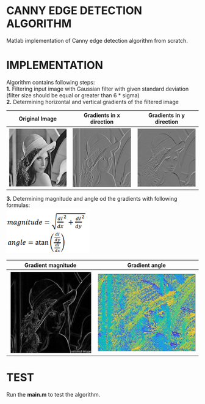 # CANNY EDGE DETECTION ALGORITHM
Matlab implementation of Canny edge detection algorithm from scratch.
# IMPLEMENTATION
Algorithm contains following steps:<br />
**1.** Filtering input image with Gaussian filter with given standard deviation (filter size should be equal or greater than 6 * sigma)<br />
**2.** Determining horizontal and vertical gradients of the filtered image<br />

Original Image             |  Gradients in x direction | Gradients in y direction
:-------------------------:|:-------------------------:|:-------------------------:
![o1](https://github.com/Digital-Image-Processing-kosta/Canny-edge-detection-algorithm/blob/master/garbage/15.png)  |  ![gx](https://github.com/Digital-Image-Processing-kosta/Canny-edge-detection-algorithm/blob/master/garbage/13.png) | ![gy](https://github.com/Digital-Image-Processing-kosta/Canny-edge-detection-algorithm/blob/master/garbage/14.png)
**3.** Determining magnitude and angle od the gradients with following formulas:<br />
![img 15](https://github.com/Digital-Image-Processing-kosta/Canny-edge-detection-algorithm/blob/master/garbage/18.png)

Gradient magnitude            |  Gradient angle
:-------------------------:|:-------------------------:
![o1](https://github.com/Digital-Image-Processing-kosta/Canny-edge-detection-algorithm/blob/master/garbage/16.png)  |  ![gx](https://github.com/Digital-Image-Processing-kosta/Canny-edge-detection-algorithm/blob/master/garbage/17.png)


# TEST
Run the **main.m** to test the algorithm.
